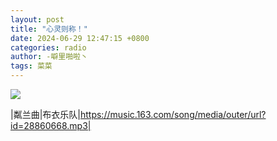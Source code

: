 ```yaml
---
layout: post
title: "心灵则称！"
date: 2024-06-29 12:47:15 +0800
categories: radio
author: -噼里啪啦丶
tags: 菜菜
---
```

![]({{site.baseurl}}/images/cover_20240629.jpg)

|粼兰曲|布衣乐队|https://music.163.com/song/media/outer/url?id=28860668.mp3|

